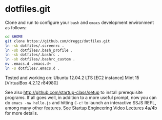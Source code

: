 dotfiles.git
============
Clone and run to configure your `bash` and `emacs` development environment as follows:

```sh
cd $HOME
git clone https://github.com/dreggz/dotfiles.git
ln -sb dotfiles/.screenrc .
ln -sb dotfiles/.bash_profile .
ln -sb dotfiles/.bashrc .
ln -sb dotfiles/.bashrc_custom .
mv .emacs.d .emacs.d~
ln -s dotfiles/.emacs.d .
```

Tested and working on:
Ubuntu 12.04.2 LTS [EC2 instance]
Mint 15 [VirtualBox 4.2.12 r84980]


See also http://github.com/startup-class/setup to install prerequisite
programs. If all goes well, in addition to a more useful prompt, now you can
do `emacs -nw hello.js` and hitting `C-c!` to launch an interactive SSJS
REPL, among many other features. See [Startup Engineering Video Lectures 4a/4b](https://class.coursera.org/startup-001/lecture/index)
for more details.
